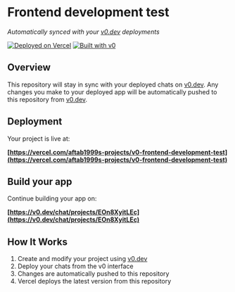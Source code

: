 # Frontend development test

*Automatically synced with your [v0.dev](https://v0.dev) deployments*

[![Deployed on Vercel](https://img.shields.io/badge/Deployed%20on-Vercel-black?style=for-the-badge&logo=vercel)](https://vercel.com/aftab1999s-projects/v0-frontend-development-test)
[![Built with v0](https://img.shields.io/badge/Built%20with-v0.dev-black?style=for-the-badge)](https://v0.dev/chat/projects/EOn8XyitLEc)

## Overview

This repository will stay in sync with your deployed chats on [v0.dev](https://v0.dev).
Any changes you make to your deployed app will be automatically pushed to this repository from [v0.dev](https://v0.dev).

## Deployment

Your project is live at:

**[https://vercel.com/aftab1999s-projects/v0-frontend-development-test](https://vercel.com/aftab1999s-projects/v0-frontend-development-test)**

## Build your app

Continue building your app on:

**[https://v0.dev/chat/projects/EOn8XyitLEc](https://v0.dev/chat/projects/EOn8XyitLEc)**

## How It Works

1. Create and modify your project using [v0.dev](https://v0.dev)
2. Deploy your chats from the v0 interface
3. Changes are automatically pushed to this repository
4. Vercel deploys the latest version from this repository